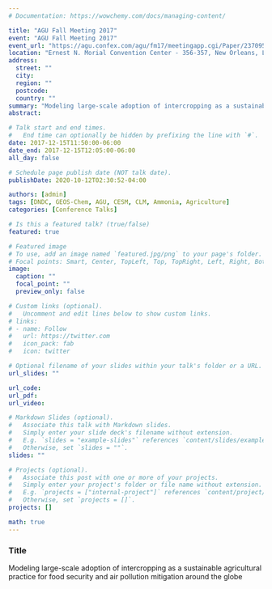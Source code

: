 ```yaml
---
# Documentation: https://wowchemy.com/docs/managing-content/

title: "AGU Fall Meeting 2017"
event: "AGU Fall Meeting 2017"
event_url: "https://agu.confex.com/agu/fm17/meetingapp.cgi/Paper/237095"
location: "Ernest N. Morial Convention Center - 356-357, New Orleans, LA, USA"
address: 
  street: ""
  city:
  region: ""
  postcode:
  country: ""
summary: "Modeling large-scale adoption of intercropping as a sustainable agricultural practice for food security and air pollution mitigation around the globe"
abstract: 

# Talk start and end times.
#   End time can optionally be hidden by prefixing the line with `#`.
date: 2017-12-15T11:50:00-06:00
date_end: 2017-12-15T12:05:00-06:00
all_day: false

# Schedule page publish date (NOT talk date).
publishDate: 2020-10-12T02:30:52-04:00

authors: [admin]
tags: [DNDC, GEOS-Chem, AGU, CESM, CLM, Ammonia, Agriculture]
categories: [Conference Talks]

# Is this a featured talk? (true/false)
featured: true

# Featured image
# To use, add an image named `featured.jpg/png` to your page's folder. 
# Focal points: Smart, Center, TopLeft, Top, TopRight, Left, Right, BottomLeft, Bottom, BottomRight.
image:
  caption: ""
  focal_point: ""
  preview_only: false

# Custom links (optional).
#   Uncomment and edit lines below to show custom links.
# links:
# - name: Follow
#   url: https://twitter.com
#   icon_pack: fab
#   icon: twitter

# Optional filename of your slides within your talk's folder or a URL.
url_slides: ""

url_code:
url_pdf:
url_video:

# Markdown Slides (optional).
#   Associate this talk with Markdown slides.
#   Simply enter your slide deck's filename without extension.
#   E.g. `slides = "example-slides"` references `content/slides/example-slides.md`.
#   Otherwise, set `slides = ""`.
slides: ""

# Projects (optional).
#   Associate this post with one or more of your projects.
#   Simply enter your project's folder or file name without extension.
#   E.g. `projects = ["internal-project"]` references `content/project/deep-learning/index.md`.
#   Otherwise, set `projects = []`.
projects: []

math: true
---
```


### Title
Modeling large-scale adoption of intercropping as a sustainable agricultural practice for food security and air pollution mitigation around the globe